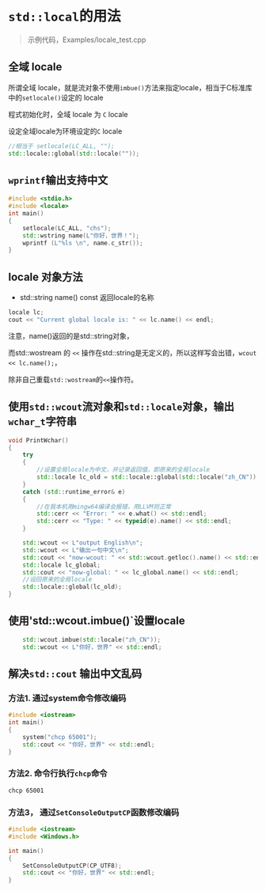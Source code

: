 # `std::local`的用法

> 示例代码，Examples/locale_test.cpp

## 全域 locale

所谓全域 locale，就是流对象不使用`imbue()`方法来指定locale，相当于C标准库中的`setlocale()`设定的 locale

程式初始化时，全域 locale 为 `C` locale

设定全域locale为环境设定的`C` locale

```c++
//相当于 setlocale(LC_ALL, "");
std::locale::global(std::locale(""));
```

## `wprintf`输出支持中文

```c++
#include <stdio.h>
#include <locale>
int main()
{
    setlocale(LC_ALL, "chs");
    std::wstring name(L"你好，世界！");
    wprintf (L"%ls \n", name.c_str());
}

```

## locale 对象方法

- std::string name() const  返回locale的名称
  
```c++
locale lc;
cout << "Current global locale is: " << lc.name() << endl;
```

注意，name()返回的是std::string对象，

而std::wostream 的 `<<` 操作在std::string是无定义的，所以这样写会出错，`wcout << lc.name();`，

除非自己重载`std::wostream`的`<<`操作符。

## 使用`std::wcout`流对象和`std::locale`对象，输出`wchar_t`字符串

```c++
void PrintWchar()
{
    try
    {
        //设置全局locale为中文，并记录返回值，即原来的全局locale
        std::locale lc_old = std::locale::global(std::locale("zh_CN"));  
    } 
    catch (std::runtime_error& e)
    {
        //在我本机用mingw64编译会报错，用LLVM则正常
        std::cerr << "Error: " << e.what() << std::endl;
        std::cerr << "Type: " << typeid(e).name() << std::endl;
    }

    std::wcout << L"output English\n";
    std::wcout << L"输出一句中文\n";
    std::cout << "now-wcout: " << std::wcout.getloc().name() << std::endl;
    std::locale lc_global;
    std::cout << "now-global: " << lc_global.name() << std::endl;
    //设回原来的全局locale
    std::locale::global(lc_old);  
}
```

## 使用'std::wcout.imbue()`设置locale

```c++
    std::wcout.imbue(std::locale("zh_CN"));
    std::wcout << L"你好，世界" << std::endl;
```

## 解决`std::cout` 输出中文乱码

### 方法1. 通过system命令修改编码

```c++
#include <iostream>
int main()
{
    system("chcp 65001");
    std::cout << "你好，世界" << std::endl;
}
```

### 方法2. 命令行执行`chcp`命令

```bash
chcp 65001
```

### 方法3， 通过`SetConsoleOutputCP`函数修改编码

```c++
#include <iostream>
#include <Windows.h>

int main()
{
    SetConsoleOutputCP(CP_UTF8);
    std::cout << "你好，世界" << std::endl;
}
```
